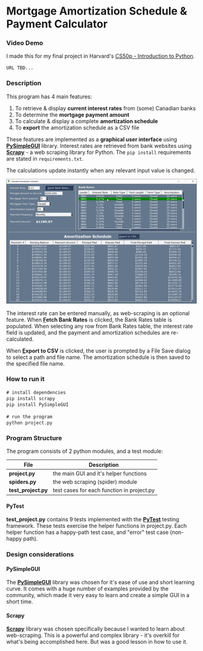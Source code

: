 # Mortgage Amortization Schedule & Payment Calculator


### Video Demo

I made this for my final project in Harvard's [CS50p - Introduction to Python](https://cs50.harvard.edu/python/2022/).

    URL TBD...


### Description

This program has 4 main features:

1. To retrieve & display **current interest rates** from (some) Canadian banks
2. To determine the **mortgage payment amount**
3. To calculate & display a complete **amortization schedule**
4. To **export** the amortization schedule as a CSV file


These features are implemented as a **graphical user interface** using [**PySimpleGUI**](https://www.pysimplegui.org/) library. Interest rates are retrieved from bank websites using [**Scrapy**](https://scrapy.org/) - a web scraping library for Python.  The `pip install` requirements are stated in `requirements.txt`.

The calculations update instantly when any relevant input value is changed.

![Main screen](screen1.png)

The interest rate can be entered manually, as web-scraping is an optional feature. When **<u>F</u>etch Bank Rates** is clicked, the Bank Rates table is populated. When selecting any row from Bank Rates table, the interest rate field is updated, and the payment and amortization schedules are re-calculated.

When **<u>E</u>xport to CSV** is clicked, the user is prompted by a File Save dialog to select a path and file name. The amortization schedule is then saved to the specified file name.


### How to run it

    # install dependencies
    pip install scrapy
    pip install PySimpleGUI

    # run the program
    python project.py


### Program Structure

The program consists of 2 python modules, and a test module:

| File                | Description |
| ------------------- | ----------- |
| **project.py**      | the main GUI and it's helper functions |
| **spiders.py**      | the web scraping (spider) module |
| **test_project.py** | test cases for each function in project.py |


#### PyTest

**test_project.py** contains 9 tests implemented with the [**PyTest**](https://docs.pytest.org/) testing framework. These tests exercise the helper functions in project.py. Each helper function has a happy-path test case, and "error" test case (non-happy path).


### Design considerations

#### PySimpleGUI

The [**PySimpleGUI**](https://www.pysimplegui.org/) library was chosen for it's ease of use and short learning curve. It comes with a huge number of examples provided by the community, which made it very easy to learn and create a simple GUI in a short time.


#### Scrapy

[**Scrapy**](https://scrapy.org/) library was chosen specifically because I wanted to learn about web-scraping. This is a powerful and complex library - it's overkill for what's being accomplished here.  But was a good lesson in how to use it.
